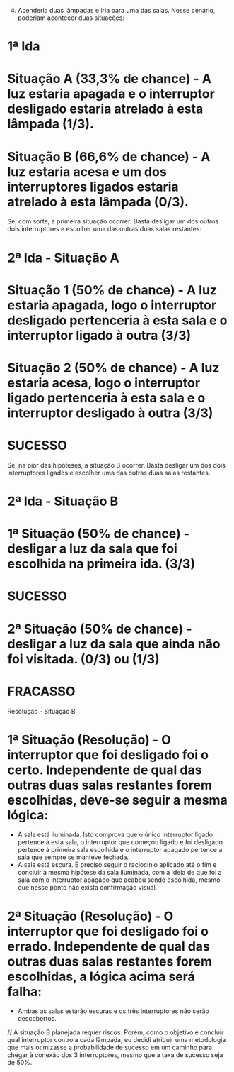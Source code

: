 4) Acenderia duas lâmpadas e iria para uma das salas. Nesse cenário, poderiam acontecer duas situações:

# 1ª Ida
# Situação A (33,3% de chance) - A luz estaria apagada e o interruptor desligado estaria atrelado à esta lâmpada (1/3).
# Situação B (66,6% de chance) - A luz estaria acesa e um dos interruptores ligados estaria atrelado à esta lâmpada (0/3).

Se, com sorte, a primeira situação ocorrer. Basta desligar um dos outros dois interruptores e escolher uma das outras duas salas restantes:

# 2ª Ida - Situação A
# Situação 1 (50% de chance) - A luz estaria apagada, logo o interruptor desligado pertenceria à esta sala e o interruptor ligado à outra (3/3)
# Situação 2 (50% de chance) - A luz estaria acesa, logo o interruptor ligado pertenceria à esta sala e o interruptor desligado à outra (3/3)
# SUCESSO

Se, na pior das hipóteses, a situação B ocorrer. Basta desligar um dos dois interruptores ligados e escolher uma das outras duas salas restantes.

# 2ª Ida - Situação B
# 1ª Situação (50% de chance) - desligar a luz da sala que foi escolhida na primeira ida. (3/3)
# SUCESSO
# 2ª Situação (50% de chance) - desligar a luz da sala que ainda não foi visitada. (0/3) ou (1/3)
# FRACASSO

Resolução - Situação B
# 1ª Situação (Resolução) - O interruptor que foi desligado foi o certo. Independente de qual das outras duas salas restantes forem escolhidas, deve-se seguir a mesma lógica:
- A sala está iluminada. Isto comprova que o único interruptor ligado pertence à esta sala, o interruptor que começou ligado e foi desligado pertence à primeira sala escolhida
e o interruptor apagado pertence a sala que sempre se manteve fechada.
- A sala está escura. É preciso seguir o raciocínio aplicado até o fim e concluir a mesma hipótese da sala iluminada, com a ideia de que foi a sala com o interruptor apagado que acabou
sendo escolhida, mesmo que nesse ponto não exista confirmação visual.
# 2ª Situação (Resolução) - O interruptor que foi desligado foi o errado. Independente de qual das outras duas salas restantes forem escolhidas, a lógica acima será falha:
- Ambas as salas estarão escuras e os três interruptores não serão descobertos.

// A situação B planejada requer riscos. Porém, como o objetivo é concluir qual interruptor controla cada lâmpada, eu decidi atribuir uma metodologia que mais otimizasse a probabilidade
de sucesso em um caminho para chegar à conexão dos 3 interruptores, mesmo que a taxa de sucesso seja de 50%.
